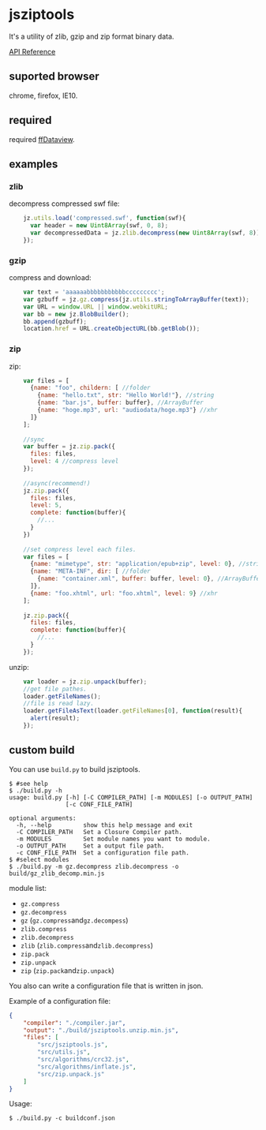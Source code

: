 # jsziptools

It's a utility of zlib, gzip and zip format binary data.

[API Reference](http://ukyo.github.com/jsziptools/docs/build/html/index.html)

## suported browser

chrome, firefox, IE10.

## required

required [ffDataview](http://github.com/ukyo/ffDataView).

## examples

### zlib

decompress compressed swf file:

```javascript
    jz.utils.load('compressed.swf', function(swf){
      var header = new Uint8Array(swf, 0, 8);
      var decompressedData = jz.zlib.decompress(new Uint8Array(swf, 8));
    });
```


### gzip

compress and download:

```javascript
    var text = 'aaaaaabbbbbbbbbbbccccccccc';
    var gzbuff = jz.gz.compress(jz.utils.stringToArrayBuffer(text));
    var URL = window.URL || window.webkitURL;
    var bb = new jz.BlobBuilder();
    bb.append(gzbuff);
    location.href = URL.createObjectURL(bb.getBlob());
```

### zip

zip:

```javascript
    var files = [
      {name: "foo", childern: [ //folder
        {name: "hello.txt", str: "Hello World!"}, //string
        {name: "bar.js", buffer: buffer}, //ArrayBuffer
        {name: "hoge.mp3", url: "audiodata/hoge.mp3"} //xhr
      ]}
    ];
    
    //sync
    var buffer = jz.zip.pack({
      files: files,
      level: 4 //compress level
    });
    
    //async(recommend!)
    jz.zip.pack({
      files: files,
      level: 5,
      complete: function(buffer){
        //...
      }
    })
    
    //set compress level each files.
    var files = [
      {name: "mimetype", str: "application/epub+zip", level: 0}, //string
      {name: "META-INF", dir: [ //folder
        {name: "container.xml", buffer: buffer, level: 0}, //ArrayBuffer
      ]},
      {name: "foo.xhtml", url: "foo.xhtml", level: 9} //xhr
    ];
    
    jz.zip.pack({
      files: files,
      complete: function(buffer){
        //...
      }
    });
```

unzip:

```javascript
    var loader = jz.zip.unpack(buffer);
    //get file pathes.
    loader.getFileNames();
    //file is read lazy.
    loader.getFileAsText(loader.getFileNames[0], function(result){
      alert(result);
    });
```

## custom build

You can use `build.py` to build jsziptools.

```
$ #see help
$ ./build.py -h
usage: build.py [-h] [-C COMPILER_PATH] [-m MODULES] [-o OUTPUT_PATH]
                [-c CONF_FILE_PATH]

optional arguments:
  -h, --help         show this help message and exit
  -C COMPILER_PATH   Set a Closure Compiler path.
  -m MODULES         Set module names you want to module.
  -o OUTPUT_PATH     Set a output file path.
  -c CONF_FILE_PATH  Set a configuration file path.
$ #select modules
$ ./build.py -m gz.decompress zlib.decompress -o build/gz_zlib_decomp.min.js
```

module list:

* `gz.compress`
* `gz.decompress`
* `gz` (`gz.compress`and`gz.decompess`)
* `zlib.compress`
* `zlib.decompress`
* `zlib` (`zlib.compress`and`zlib.decompress`)
* `zip.pack`
* `zip.unpack`
* `zip` (`zip.pack`and`zip.unpack`)

You also can write a configuration file that is written in json.

Example of a configuration file:

```json
{
    "compiler": "./compiler.jar",
    "output": "./build/jsziptools.unzip.min.js",
    "files": [
        "src/jsziptools.js",
        "src/utils.js",
        "src/algorithms/crc32.js",
        "src/algorithms/inflate.js",
        "src/zip.unpack.js"
    ]
}
```

Usage:

```
$ ./build.py -c buildconf.json
```